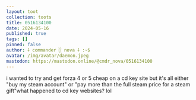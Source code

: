 ```yaml
---
layout: toot
collection: toots
title: 0516134100
date: 2024-05-16
published: true
tags: []
pinned: false
author: ⸸ commander ░ nova ⸸ :~$
avatar: /img/avatar/daemon.jpeg
mastodon: https://mastodon.online/@cmdr_nova/0516134100
---
```


i wanted to try and get forza 4 or 5 cheap on a cd key site but it's all either "buy my steam account" or "pay more than the full steam price for a steam gift"what happened to cd key websites? lol
